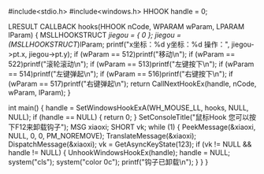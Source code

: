 #include<stdio.h>
#include<windows.h>
HHOOK handle = 0;

LRESULT CALLBACK hooks(HHOOK nCode, WPARAM wParam, LPARAM lParam)
{
	MSLLHOOKSTRUCT *jiegou = { 0 };
	jiegou = (MSLLHOOKSTRUCT*)lParam;
	printf("x坐标：%d   y坐标：%d   操作：", jiegou->pt.x, jiegou->pt.y);
	if (wParam == 512)printf("移动\n");
	if (wParam == 522)printf("滚轮滚动\n");
	if (wParam == 513)printf("左键按下\n");
	if (wParam == 514)printf("左键弹起\n");
	if (wParam == 516)printf("右键按下\n");
	if (wParam == 517)printf("右键弹起\n");
	return CallNextHookEx(handle, nCode, wParam, lParam);
}

int main()
{
	handle = SetWindowsHookExA(WH_MOUSE_LL, hooks, NULL, NULL);
	if (handle == NULL)
	{
		return 0;
	}
	SetConsoleTitle("鼠标Hook     您可以按下F12来卸载钩子");
	MSG xiaoxi;
	SHORT vk;
	while (1)
	{
		PeekMessage(&xiaoxi, NULL, 0, 0, PM_NOREMOVE);
		TranslateMessage(&xiaoxi);
		DispatchMessage(&xiaoxi);
		vk = GetAsyncKeyState(123);
		if (vk != NULL && handle != NULL)
		{
			UnhookWindowsHookEx(handle);
			handle = NULL;
			system("cls");
			system("color 0c");
			printf("钩子已卸载\n");
		}
	}
}

